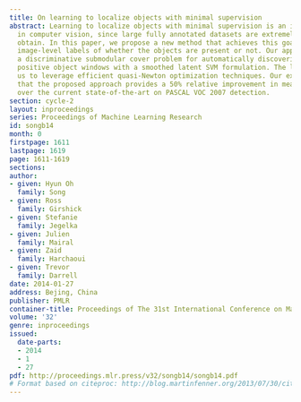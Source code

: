 ```yaml
---
title: On learning to localize objects with minimal supervision
abstract: Learning to localize objects with minimal supervision is an important problem
  in computer vision, since large fully annotated datasets are extremely costly to
  obtain. In this paper, we propose a new method that achieves this goal with only
  image-level labels of whether the objects are present or not. Our approach combines
  a discriminative submodular cover problem for automatically discovering a set of
  positive object windows with a smoothed latent SVM formulation. The latter allows
  us to leverage efficient quasi-Newton optimization techniques. Our experiments demonstrate
  that the proposed approach provides a 50% relative improvement in mean average precision
  over the current state-of-the-art on PASCAL VOC 2007 detection.
section: cycle-2
layout: inproceedings
series: Proceedings of Machine Learning Research
id: songb14
month: 0
firstpage: 1611
lastpage: 1619
page: 1611-1619
sections: 
author:
- given: Hyun Oh
  family: Song
- given: Ross
  family: Girshick
- given: Stefanie
  family: Jegelka
- given: Julien
  family: Mairal
- given: Zaid
  family: Harchaoui
- given: Trevor
  family: Darrell
date: 2014-01-27
address: Bejing, China
publisher: PMLR
container-title: Proceedings of The 31st International Conference on Machine Learning
volume: '32'
genre: inproceedings
issued:
  date-parts:
  - 2014
  - 1
  - 27
pdf: http://proceedings.mlr.press/v32/songb14/songb14.pdf
# Format based on citeproc: http://blog.martinfenner.org/2013/07/30/citeproc-yaml-for-bibliographies/
---
```

